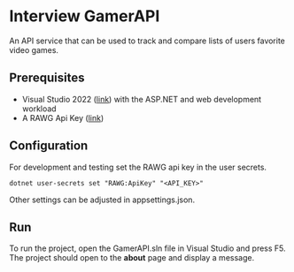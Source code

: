 # Interview GamerAPI

An API service that can be used to track and compare lists of users favorite video games.

## Prerequisites

* Visual Studio 2022 ([link](https://visualstudio.microsoft.com/vs/#download)) with the ASP.NET and web development workload
* A RAWG Api Key ([link](https://rawg.io/))

## Configuration 

For development and testing set the RAWG api key in the user secrets.

```
dotnet user-secrets set "RAWG:ApiKey" "<API_KEY>"
```

Other settings can be adjusted in appsettings.json.

## Run

To run the project, open the GamerAPI.sln file in Visual Studio and press F5. The project should open to the **about** page and display a message.